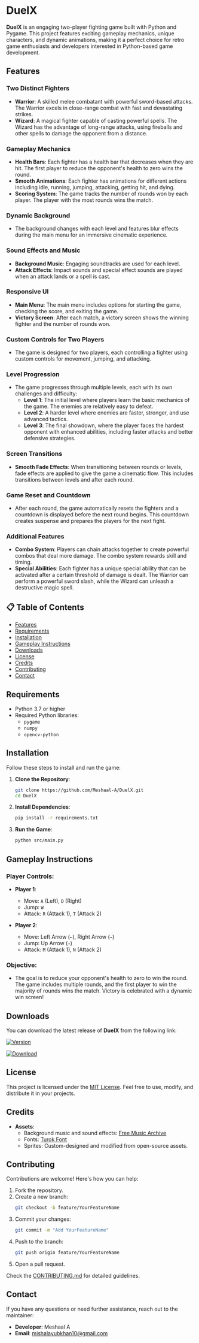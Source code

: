 

# DuelX

**DuelX** is an engaging two-player fighting game built with Python and Pygame. This project features exciting gameplay mechanics, unique characters, and dynamic animations, making it a perfect choice for retro game enthusiasts and developers interested in Python-based game development.

## Features
### **Two Distinct Fighters**
- **Warrior**: A skilled melee combatant with powerful sword-based attacks. The Warrior excels in close-range combat with fast and devastating strikes. 
- **Wizard**: A magical fighter capable of casting powerful spells. The Wizard has the advantage of long-range attacks, using fireballs and other spells to damage the opponent from a distance.

### **Gameplay Mechanics**
- **Health Bars**: Each fighter has a health bar that decreases when they are hit. The first player to reduce the opponent's health to zero wins the round.
- **Smooth Animations**: Each fighter has animations for different actions including idle, running, jumping, attacking, getting hit, and dying.
- **Scoring System**: The game tracks the number of rounds won by each player. The player with the most rounds wins the match.

### **Dynamic Background**
- The background changes with each level and features blur effects during the main menu for an immersive cinematic experience.

### **Sound Effects and Music**
- **Background Music**: Engaging soundtracks are used for each level.
- **Attack Effects**: Impact sounds and special effect sounds are played when an attack lands or a spell is cast.

### **Responsive UI**
- **Main Menu**: The main menu includes options for starting the game, checking the score, and exiting the game.
- **Victory Screen**: After each match, a victory screen shows the winning fighter and the number of rounds won.

### **Custom Controls for Two Players**
- The game is designed for two players, each controlling a fighter using custom controls for movement, jumping, and attacking.

### **Level Progression**
- The game progresses through multiple levels, each with its own challenges and difficulty:
  - **Level 1**: The initial level where players learn the basic mechanics of the game. The enemies are relatively easy to defeat.
  - **Level 2**: A harder level where enemies are faster, stronger, and use advanced tactics.
  - **Level 3**: The final showdown, where the player faces the hardest opponent with enhanced abilities, including faster attacks and better defensive strategies.

### **Screen Transitions**
- **Smooth Fade Effects**: When transitioning between rounds or levels, fade effects are applied to give the game a cinematic flow. This includes transitions between levels and after each round.

### **Game Reset and Countdown**
- After each round, the game automatically resets the fighters and a countdown is displayed before the next round begins. This countdown creates suspense and prepares the players for the next fight.

### **Additional Features**
- **Combo System**: Players can chain attacks together to create powerful combos that deal more damage. The combo system rewards skill and timing.
- **Special Abilities**: Each fighter has a unique special ability that can be activated after a certain threshold of damage is dealt. The Warrior can perform a powerful sword slash, while the Wizard can unleash a destructive magic spell.

## 📋 Table of Contents
- [Features](#features)
- [Requirements](#requirements)
- [Installation](#installation)
- [Gameplay Instructions](#gameplay-instructions)
- [Downloads](#downloads)
- [License](#license)
- [Credits](#credits)
- [Contributing](#contributing)
- [Contact](#contact)

## Requirements
- Python 3.7 or higher
- Required Python libraries:
  - `pygame`
  - `numpy`
  - `opencv-python`

## Installation

Follow these steps to install and run the game:

1. **Clone the Repository**:
   ```bash
   git clone https://github.com/Meshaal-A/DuelX.git
   cd DuelX
   ```

2. **Install Dependencies**:
   ```bash
   pip install -r requirements.txt
   ```

3. **Run the Game**:
   ```bash
   python src/main.py
   ```

## Gameplay Instructions

### Player Controls:
- **Player 1**:
  - Move: `A` (Left), `D` (Right)
  - Jump: `W`
  - Attack: `R` (Attack 1), `T` (Attack 2)

- **Player 2**:
  - Move: Left Arrow (`←`), Right Arrow (`→`)
  - Jump: Up Arrow (`↑`)
  - Attack: `M` (Attack 1), `N` (Attack 2)

### Objective:
- The goal is to reduce your opponent's health to zero to win the round. The game includes multiple rounds, and the first player to win the majority of rounds wins the match. Victory is celebrated with a dynamic win screen!

## Downloads
You can download the latest release of **DuelX** from the following link:

[![Version](https://img.shields.io/github/v/release/Meshaal-A/DuelX?color=%230567ff&label=Latest%20Release&style=for-the-badge)](https://github.com/Meshaal-A/DuelX/releases/latest) 

[![Download](https://custom-icon-badges.demolab.com/badge/-Download-0B6623?style=for-the-badge&logo=download&logoColor=white)](https://github.com/Meshaal-A/DuelX/releases/download/v1.1/Game.zip)


## License

This project is licensed under the [MIT License](LICENSE). Feel free to use, modify, and distribute it in your projects.

## Credits

- **Assets**:
  - Background music and sound effects: [Free Music Archive](https://freemusicarchive.org/)
  - Fonts: [Turok Font](https://www.fontspace.com/turok-font)
  - Sprites: Custom-designed and modified from open-source assets.

## Contributing

Contributions are welcome! Here's how you can help:
1. Fork the repository.
2. Create a new branch:
   ```bash
   git checkout -b feature/YourFeatureName
   ```
3. Commit your changes:
   ```bash
   git commit -m "Add YourFeatureName"
   ```
4. Push to the branch:
   ```bash
   git push origin feature/YourFeatureName
   ```
5. Open a pull request.

Check the [CONTRIBUTING.md](CONTRIBUTING.md) for detailed guidelines.

## Contact

If you have any questions or need further assistance, reach out to the maintainer:
- **Developer**: Meshaal A
- **Email**: [mishalayubkhan10@gmail.com](mailto:mishalayubkhan10@gmail.com)
```


